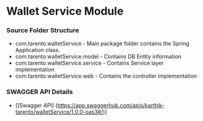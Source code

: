 # Wallet Service Module

### Source Folder Structure
* com.tarento.walletService - Main package folder contains the Spring Application class.
* com.tarento.walletService.model - Contains DB Entity information
* com.tarento.walletService.service - Contains Service layer implementation
* com.tarento.walletService.web - Contains the controller implementation

### SWAGGER API Details
* [[Swagger API] (https://app.swaggerhub.com/apis/karthik-tarento/walletService/1.0.0-oas3#/)]

